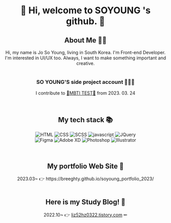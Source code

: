<div align=center> <h1> 📌 Hi, welcome to SOYOUNG 's github. 👋</h1></div>

<div align=center><h2>About Me 👩‍🦰</h2></div>
<div align=center>Hi, my name is Jo So Young, living in South Korea. I'm Front-end Developer. <br>
I'm interested in UI/UX too. Always, I want to make something important and creative.</div>

<br>

<div align=center>
  <h3>SO YOUNG'S side project account 👩‍🦰✨</h3>
  <p>I contribute to <a href="https://ayyb.github.io/mbti/">💙MBTI TEST💙</a> from 2023. 03. 24</p>
</div>
  
<br>

<div align=center><h2>My tech stack 📚</h2></div>

<div align=center>
  
![HTML](https://img.shields.io/badge/HTML5-E34F26?style=flat-square&logo=HTML5&logoColor=white)
![CSS](https://img.shields.io/badge/CSS3-1572B6?style=flat-square&logo=CSS3&logoColor=white)
![SCSS](https://img.shields.io/badge/Sass-CC6699?style=flat-square&logo=Sass&logoColor=white)
![javascript](https://img.shields.io/badge/JavaScript-F7DF1E?style=flat-square&labelColor=F7DF1E&logo=JavaScript&logoColor=black)
![JQuery](https://img.shields.io/badge/jQuery-0769AD?style=flat-square&logo=jQuery&logoColor=black)
<br>
![Figma](https://img.shields.io/badge/Figma-F24E1E?style=flat-square&logo=Figma&logoColor=white)
![Adobe XD](https://img.shields.io/badge/AdobeXD-FF61F6?style=flat-square&logo=AdobeXD&logoColor=white)
![Photoshop](https://img.shields.io/badge/Photoshop-31A8FF?style=flat-square&logo=AdobePhotoshop&logoColor=white)
![Illustrator](https://img.shields.io/badge/Illustrator-FF9A00?style=flat-square&logo=AdobeIllustrator&logoColor=white)
  
</div>

<br>

<div align=center><h2>My portfolio Web Site 💛</h2></div>
<div align=center>
2023.03~ 👉  https://breeghty.github.io/soyoung_portfolio_2023/
</div>

<br>

<div align=center><h2>Here is my Study Blog! 🧡</h2></div>
<div align=center>

  2022.10~ 👉 [liz52hz0322.tistory.com](https://liz52hz0322.tistory.com/)  ✏

</div>


